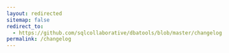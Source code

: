 ```yaml
---
layout: redirected
sitemap: false
redirect_to:
  - https://github.com/sqlcollaborative/dbatools/blob/master/changelog.md
permalink: /changelog
---
```

